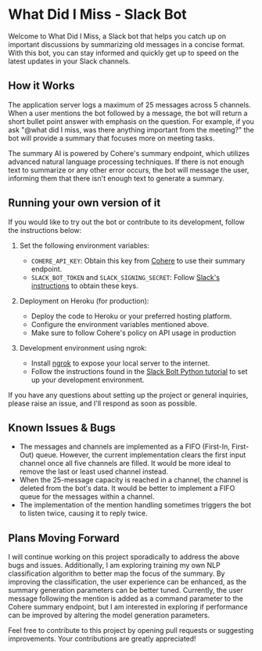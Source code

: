 # What Did I Miss - Slack Bot

Welcome to What Did I Miss, a Slack bot that helps you catch up on important discussions by summarizing old messages in a concise format. With this bot, you can stay informed and quickly get up to speed on the latest updates in your Slack channels.

## How it Works

The application server logs a maximum of 25 messages across 5 channels. When a user mentions the bot followed by a message, the bot will return a short bullet point answer with emphasis on the question. For example, if you ask "@what did I miss, was there anything important from the meeting?" the bot will provide a summary that focuses more on meeting tasks.

The summary AI is powered by Cohere's summary endpoint, which utilizes advanced natural language processing techniques. If there is not enough text to summarize or any other error occurs, the bot will message the user, informing them that there isn't enough text to generate a summary.

## Running your own version of it

If you would like to try out the bot or contribute to its development, follow the instructions below:

1. Set the following environment variables:
   - `COHERE_API_KEY`: Obtain this key from [Cohere](https://cohere.com) to use their summary endpoint.
   - `SLACK_BOT_TOKEN` and `SLACK_SIGNING_SECRET`: Follow [Slack's instructions](https://api.slack.com/authentication/token-types) to obtain these keys.

2. Deployment on Heroku (for production):
   - Deploy the code to Heroku or your preferred hosting platform.
   - Configure the environment variables mentioned above.
   - Make sure to follow Cohere's policy on API usage in production

3. Development environment using ngrok:
   - Install [ngrok](https://ngrok.com) to expose your local server to the internet.
   - Follow the instructions found in the [Slack Bolt Python tutorial](https://slack.dev/bolt-python/tutorial/getting-started) to set up your development environment.

If you have any questions about setting up the project or general inquiries, please raise an issue, and I'll respond as soon as possible.

## Known Issues & Bugs

- The messages and channels are implemented as a FIFO (First-In, First-Out) queue. However, the current implementation clears the first input channel once all five channels are filled. It would be more ideal to remove the last or least used channel instead.
- When the 25-message capacity is reached in a channel, the channel is deleted from the bot's data. It would be better to implement a FIFO queue for the messages within a channel.
- The implementation of the mention handling sometimes triggers the bot to listen twice, causing it to reply twice.

## Plans Moving Forward

I will continue working on this project sporadically to address the above bugs and issues. Additionally, I am exploring training my own NLP classification algorithm to better map the focus of the summary. By improving the classification, the user experience can be enhanced, as the summary generation parameters can be better tuned. Currently, the user message following the mention is added as a command parameter to the Cohere summary endpoint, but I am interested in exploring if performance can be improved by altering the model generation parameters.

Feel free to contribute to this project by opening pull requests or suggesting improvements. Your contributions are greatly appreciated!

